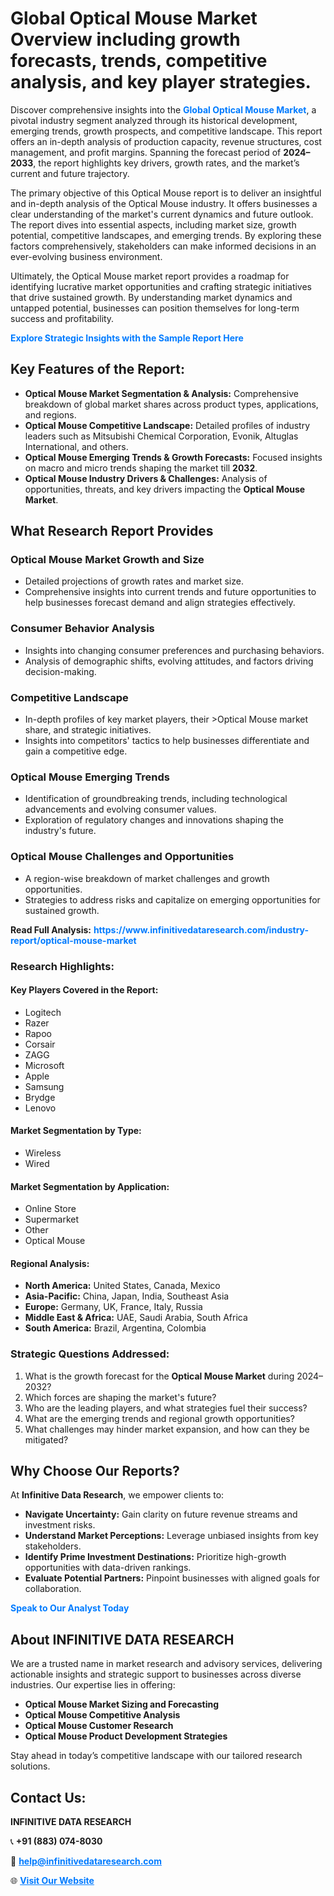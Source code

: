 <h1>Global Optical Mouse Market Overview including growth forecasts, trends, competitive analysis, and key player strategies.</h1>
<p>
Discover comprehensive insights into the 
<a href="https://www.infinitivedataresearch.com/industry-report/optical-mouse-market" rel="dofollow" style="color: #007BFF; text-decoration: none;"><strong>Global Optical Mouse Market</strong></a>, a pivotal industry segment analyzed through its historical development, emerging trends, growth prospects, and competitive landscape. This report offers an in-depth analysis of production capacity, revenue structures, cost management, and profit margins. Spanning the forecast period of <strong>2024–2033</strong>, the report highlights key drivers, growth rates, and the market’s current and future trajectory.
</p>
<p>
The primary objective of this Optical Mouse report is to deliver an insightful and in-depth analysis of the Optical Mouse industry. It offers businesses a clear understanding of the market's current dynamics and future outlook. The report dives into essential aspects, including market size, growth potential, competitive landscapes, and emerging trends. By exploring these factors comprehensively, stakeholders can make informed decisions in an ever-evolving business environment.
</p>
<p>
Ultimately, the Optical Mouse market report provides a roadmap for identifying lucrative market opportunities and crafting strategic initiatives that drive sustained growth. By understanding market dynamics and untapped potential, businesses can position themselves for long-term success and profitability.
</p>
<p>
<a href="https://www.infinitivedataresearch.com/request-sample/reportId=112627" style="color: #007BFF; text-decoration: none;"><strong>Explore Strategic Insights with the Sample Report Here</strong></a>
</p>

<h2>Key Features of the Report:</h2>
<ul>
<li><strong>Optical Mouse Market Segmentation & Analysis:</strong> Comprehensive breakdown of global market shares across product types, applications, and regions.</li>
<li><strong>Optical Mouse Competitive Landscape:</strong> Detailed profiles of industry leaders such as Mitsubishi Chemical Corporation, Evonik, Altuglas International, and others.</li>
<li><strong>Optical Mouse Emerging Trends & Growth Forecasts:</strong> Focused insights on macro and micro trends shaping the market till <strong>2032</strong>.</li>
<li><strong>Optical Mouse Industry Drivers & Challenges:</strong> Analysis of opportunities, threats, and key drivers impacting the <strong>Optical Mouse Market</strong>.</li>
</ul>

<h2>What Research Report Provides</h2>
<h3>Optical Mouse Market Growth and Size</h3>
<ul>
<li>Detailed projections of growth rates and market size.</li>
<li>Comprehensive insights into current trends and future opportunities to help businesses forecast demand and align strategies effectively.</li>
</ul>

<h3>Consumer Behavior Analysis</h3>
<ul>
<li>Insights into changing consumer preferences and purchasing behaviors.</li>
<li>Analysis of demographic shifts, evolving attitudes, and factors driving decision-making.</li>
</ul>

<h3>Competitive Landscape</h3>
<ul>
<li>In-depth profiles of key market players, their >Optical Mouse market share, and strategic initiatives.</li>
<li>Insights into competitors' tactics to help businesses differentiate and gain a competitive edge.</li>
</ul>

<h3>Optical Mouse Emerging Trends</h3>
<ul>
<li>Identification of groundbreaking trends, including technological advancements and evolving consumer values.</li>
<li>Exploration of regulatory changes and innovations shaping the industry's future.</li>
</ul>

<h3>Optical Mouse Challenges and Opportunities</h3>
<ul>
<li>A region-wise breakdown of market challenges and growth opportunities.</li>
<li>Strategies to address risks and capitalize on emerging opportunities for sustained growth.</li>
</ul>
<p><strong>Read Full Analysis:</strong> <a href="https://www.infinitivedataresearch.com/industry-report/optical-mouse-market" rel="dofollow" style="color: #007BFF; text-decoration: none;"><strong>https://www.infinitivedataresearch.com/industry-report/optical-mouse-market</strong></a></p>
<h3>Research Highlights:</h3>
<h4>Key Players Covered in the Report:</h4>
<ul><li>Logitech</li><li>Razer</li><li>Rapoo</li><li>Corsair</li><li>ZAGG</li><li>Microsoft</li><li>Apple</li><li>Samsung</li><li>Brydge</li><li>Lenovo</li></ul>
<h4>Market Segmentation by Type:</h4>
<ul><li>Wireless</li><li>Wired</li></ul>
<h4>Market Segmentation by Application:</h4>
<ul><li>Online Store</li><li>Supermarket</li><li>Other</li><li>Optical Mouse</li></ul>

<h4>Regional Analysis:</h4>
<ul>
<li><strong>North America:</strong> United States, Canada, Mexico</li>
<li><strong>Asia-Pacific:</strong> China, Japan, India, Southeast Asia</li>
<li><strong>Europe:</strong> Germany, UK, France, Italy, Russia</li>
<li><strong>Middle East & Africa:</strong> UAE, Saudi Arabia, South Africa</li>
<li><strong>South America:</strong> Brazil, Argentina, Colombia</li>
</ul>

<h3>Strategic Questions Addressed:</h3>
<ol>
<li>What is the growth forecast for the <strong>Optical Mouse Market</strong> during 2024–2032?</li>
<li>Which forces are shaping the market's future?</li>
<li>Who are the leading players, and what strategies fuel their success?</li>
<li>What are the emerging trends and regional growth opportunities?</li>
<li>What challenges may hinder market expansion, and how can they be mitigated?</li>
</ol>

<h2>Why Choose Our Reports?</h2>
<p>At <strong>Infinitive Data Research</strong>, we empower clients to:</p>
<ul>
<li><strong>Navigate Uncertainty:</strong> Gain clarity on future revenue streams and investment risks.</li>
<li><strong>Understand Market Perceptions:</strong> Leverage unbiased insights from key stakeholders.</li>
<li><strong>Identify Prime Investment Destinations:</strong> Prioritize high-growth opportunities with data-driven rankings.</li>
<li><strong>Evaluate Potential Partners:</strong> Pinpoint businesses with aligned goals for collaboration.</li>
</ul>
<p><a href="https://www.infinitivedataresearch.com/industry-report/optical-mouse-market" rel="dofollow" style="color: #007BFF; text-decoration: none;"><strong>Speak to Our Analyst Today</strong></a></p>

<h2>About INFINITIVE DATA RESEARCH</h2>
<p>We are a trusted name in market research and advisory services, delivering actionable insights and strategic support to businesses across diverse industries. Our expertise lies in offering:</p>
<ul>
<li><strong>Optical Mouse Market Sizing and Forecasting</strong></li>
<li><strong>Optical Mouse Competitive Analysis</strong></li>
<li><strong>Optical Mouse Customer Research</strong></li>
<li><strong>Optical Mouse Product Development Strategies</strong></li>
</ul>
<p>Stay ahead in today’s competitive landscape with our tailored research solutions.</p>

<h2>Contact Us:</h2>
<p><strong>INFINITIVE DATA RESEARCH</strong></p>
<p>📞 <strong>+91 (883) 074-8030</strong></p>
<p>📧 <strong><a href="mailto:help@infinitivedataresearch.com" style="color: #007BFF;">help@infinitivedataresearch.com</a></strong></p>
<p>🌐 <strong><a href="https://www.infinitivedataresearch.com" rel="dofollow" style="color: #007BFF;">Visit Our Website</a></strong></p>